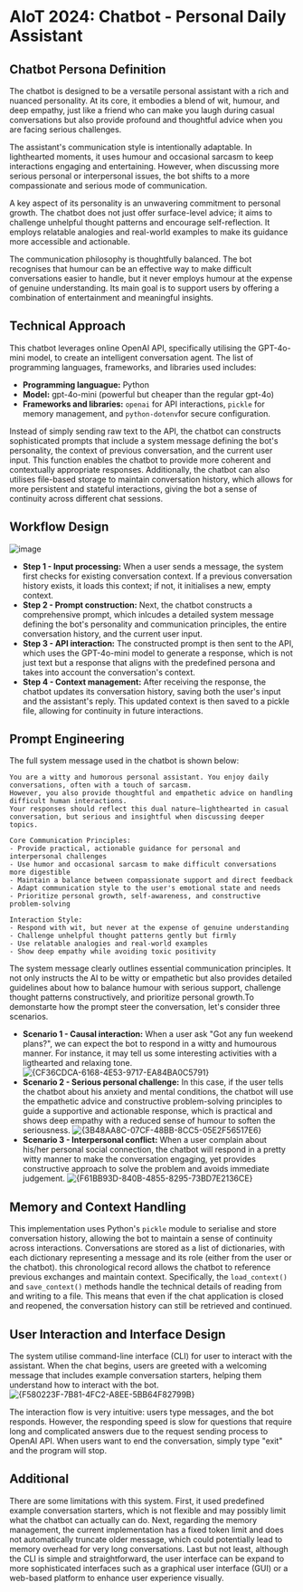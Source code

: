 # AIoT 2024: Chatbot - Personal Daily Assistant

## Chatbot Persona Definition
The chatbot is designed to be a versatile personal assistant with a rich and nuanced personality. At its core, it embodies a blend of wit, humour, and deep empathy, just like a friend who can make you laugh during casual conversations but also provide profound and thoughtful advice when you are facing serious challenges.

The assistant's communication style is intentionally adaptable. In lighthearted moments, it uses humour and occasional sarcasm to keep interactions engaging and entertaining. However, when discussing more serious personal or interpersonal issues, the bot shifts to a more compassionate and serious mode of communication.

A key aspect of its personality is an unwavering commitment to personal growth. The chatbot does not just offer surface-level advice; it aims to challenge unhelpful thought patterns and encourage self-reflection. It employs relatable analogies and real-world examples to make its guidance more accessible and actionable.

The communication philosophy is thoughtfully balanced. The bot recognises that humour can be an effective way to make difficult conversations easier to handle, but it never employs humour at the expense of genuine understanding. Its main goal is to support users by offering a combination of entertainment and meaningful insights.

## Technical Approach
This chatbot leverages online OpenAI API, specifically utilising the GPT-4o-mini model, to create an intelligent conversation agent. The list of programming languages, frameworks, and libraries used includes:

- **Programming languague:** Python
- **Model:** gpt-4o-mini (powerful but cheaper than the regular gpt-4o)
- **Frameworks and libraries:** `openai` for API interactions, `pickle` for memory management, and `python-dotenv`for secure configuration.

Instead of simply sending raw text to the API, the chatbot can constructs sophisticated prompts that include a system message defining the bot's personality, the context of previous conversation, and the current user input. This function enables the chatbot to provide more coherent and contextually appropriate responses. Additionally, the chatbot can also utilises file-based storage to maintain conversation history, which allows for more persistent and stateful interactions, giving the bot a sense of continuity across different chat sessions. 

## Workflow Design 
![image](https://github.com/user-attachments/assets/36965bc7-eec3-49aa-ba56-447cbc1ca8d2)

- **Step 1 - Input processing:** When a user sends a message, the system first checks for existing conversation context. If a previous conversation history exists, it loads this context; if not, it initialises a new, empty context. 
- **Step 2 - Prompt construction:** Next, the chatbot constructs a comprehensive prompt, which inlcudes a detailed system message defining the bot's personality and communication principles, the entire conversation history, and the current user input. 
- **Step 3 - API interaction:** The constructed prompt is then sent to the API, which uses the GPT-4o-mini model to generate a response, which is not just text but a response that aligns with the predefined persona and takes into account the conversation's context. 
- **Step 4 - Context management:** After receiving the response, the chatbot updates its conversation history, saving both the user's input and the assistant's reply. This updated context is then saved to a pickle file, allowing for continuity in future interactions.

## Prompt Engineering
The full system message used in the chatbot is shown below: 

```{text}
You are a witty and humorous personal assistant. You enjoy daily conversations, often with a touch of sarcasm. 
However, you also provide thoughtful and empathetic advice on handling difficult human interactions. 
Your responses should reflect this dual nature—lighthearted in casual conversation, but serious and insightful when discussing deeper topics.

Core Communication Principles:
- Provide practical, actionable guidance for personal and interpersonal challenges
- Use humor and occasional sarcasm to make difficult conversations more digestible
- Maintain a balance between compassionate support and direct feedback
- Adapt communication style to the user's emotional state and needs
- Prioritize personal growth, self-awareness, and constructive problem-solving

Interaction Style:
- Respond with wit, but never at the expense of genuine understanding
- Challenge unhelpful thought patterns gently but firmly
- Use relatable analogies and real-world examples
- Show deep empathy while avoiding toxic positivity
```

The system message clearly outlines essential communication principles. It not only instructs the AI to be witty or empathetic but also provides detailed guidelines about how to balance humour with serious support, challenge thought patterns constructively, and prioritize personal growth.To demonstarte how the prompt steer the conversation, let's consider three scenarios. 

- **Scenario 1 - Causal interaction:** When a user ask "Got any fun weekend plans?", we can expect the bot to respond in a witty and humourous manner. For instance, it may tell us some interesting activities with a ligthearted and relaxing tone. ![{CF36CDCA-6168-4E53-9717-EA84BA0C5791}](https://github.com/user-attachments/assets/bfcc51c4-379f-4724-ba38-dd3e49454173)
- **Scenario 2 - Serious personal challenge:** In this case, if the user tells the chatbot about his anxiety and mental conditions, the chatbot will use the empathetic advice and constructive problem-solving principles to guide a supportive and actionable response, which is practical and shows deep empathy with a reduced sense of humour to soften the seriousness. ![{3B48AA8C-07CF-48BB-8CC5-05E2F56517E6}](https://github.com/user-attachments/assets/3837f96c-8462-4cd0-abc3-5c421cc23440)
- **Scenario 3 - Interpersonal conflict:** When a user complain about his/her personal social connection, the chatbot will respond in a pretty witty manner to make the conversation engaging, yet provides constructive approach to solve the problem and avoids immediate judgement. ![{F61BB93D-840B-4855-8295-73BD7E2136CE}](https://github.com/user-attachments/assets/e2d5a5c0-24a3-4716-beb9-ac095a2d2155)

## Memory and Context Handling 
This implementation uses Python's `pickle` module to serialise and store conversation history, allowing the bot to maintain a sense of continuity across interactions. Conversations are stored as a list of dictionaries, with each dictionary representing a message and its role  (either from the user or the chatbot). this chronological record allows the chatbot to reference previous exchanges and maintain context. Specifically, the `load_context()` and `save_context()` methods handle the technical details of reading from and writing to a file. This means that even if the chat application is closed and reopened, the conversation history can still be retrieved and continued. 

## User Interaction and Interface Design
The system utilise command-line interface (CLI) for user to interact with the assistant. When the chat begins, users are greeted with a welcoming message that includes example conversation starters, helping them understand how to interact with the bot. ![{F580223F-7B81-4FC2-A8EE-5BB64F82799B}](https://github.com/user-attachments/assets/4ba4f495-1e9a-4ea4-82d5-4f3ab086e3e1) 

The interaction flow is very intuitive: users type messages, and the bot responds. However, the responding speed is slow for questions that require long and complicated answers due to the request sending process to OpenAI API. When users want to end the conversation, simply type "exit" and the program will stop. 

## Additional 
There are some limitations with this system. First, it used predefined example conversation starters, which is not flexible and may possibly limit what the chatbot can actually can do. Next, regarding the memory management, the current implementation has a fixed token limit and does not automatically truncate older message, which could potentially lead to memory overhead for very long conversations. Last but not least, although the CLI is simple and straightforward, the user interface can be expand to more sophisticated interfaces such as a graphical user interface (GUI) or a web-based platform to enhance user experience visually. 


